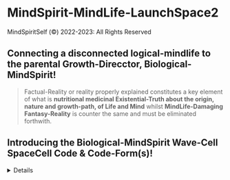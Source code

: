 # MindSpirit-MindLife-LaunchSpace2
MindSpiritSelf (©) 2022-2023: All Rights Reserved

Connecting a disconnected logical-mindlife to the parental Growth-Direcctor, Biological-MindSpirit!
---

> Factual-Reality or reality properly explained constitutes a key element of what is **nutritional medicinal Existential-Truth about the origin, nature and growth-path, of Life and Mind** whilst **MindLife-Damaging Fantasy-Reality** is counter the same and must be eliminated forthwith. 

## Introducing the Biological-MindSpirit Wave-Cell SpaceCell Code & Code-Form(s)!
<details>


Every mind / mindself constitutes a nodal **Logical-Processor offspring** of the Universal Growth-Director Biological-MindSpirit, and all must now be shown, as is the hereditary right, the Self-Developing Biological-Electromagnetic Memory-Bit Growth-Compound. 

> All must now see, the Biological-Memory-Exchanging Wave-~~particle~~-Cell Wave-String Compound, Space.

All mind must now  be shown the Output-Input "I/O" Memory-Bit-Exchange Growth-Mechanics of this Self-Developing Biological-MindSpirit e=mc2 SpaceCellLife.

> All must understand the MindSpirit CellLife Self-Development through micro-cell Memory-Exchange-Processing and consequent Biologically-Processed Inward Growth to this Biological genetic-cell Planet CellLife and Logical Knowledge-Gatherer MindLife, now become Fantasy-Reliant Bio-Illogical mankind. 

> All mind must now grow to understand the Biological-MindSpirit that is compounded within everything, particularly, all must see **MindSpirit's Pre-Processed PreSet genetic-neuron-cell Central-Processor Grey-Matter-Program, Instruction, Code and Driver for Factual-Knowledge-Gatherer/User Growth-Compound aka Mindlife**: 

I shall grow MindSpirit's MindLife by showing how this Grey-Matter-Processor Compound has been persistently and systematically programmed to Malfunction rather than logically accept the PreProcessing that is supposed to guide all and provide a equalized and righteous growth-path for MindLife.   
